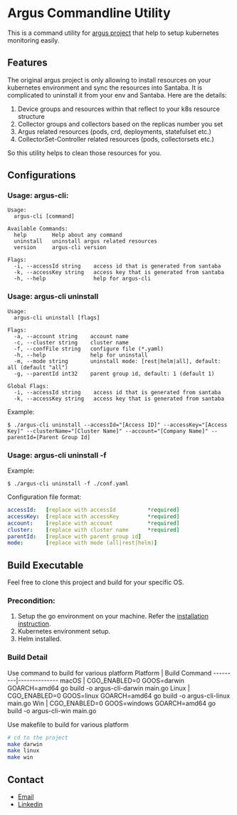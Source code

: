 # Argus Commandline Utility

This is a command utility for [argus project](https://logicmonitor.github.io/k8s-argus/) that help to setup kubernetes monitoring easily.

## Features
The original argus project is only allowing to install resources on your kubernetes environment and sync the resources into Santaba. It is complicated to uninstall it from your env and Santaba. Here are the details:

1. Device groups and resources within that reflect to your k8s resource structure
2. Collector groups and collectors based on the replicas number you set
3. Argus related resources (pods, crd, deployments, statefulset etc.)
4. CollectorSet-Controller related resources (pods, collectorsets etc.)

So this utility helps to clean those resources for you.

## Configurations



### Usage: argus-cli:
```
Usage:
  argus-cli [command]

Available Commands:
  help        Help about any command
  uninstall   uninstall argus related resources
  version     argus-cli version

Flags:
  -i, --accessId string    access id that is generated from santaba
  -k, --accessKey string   access key that is generated from santaba
  -h, --help               help for argus-cli
```

### Usage: argus-cli uninstall
```
Usage:
  argus-cli uninstall [flags]

Flags:
  -a, --account string    account name
  -c, --cluster string    cluster name
  -f, --confFile string   configure file (*.yaml)
  -h, --help              help for uninstall
  -m, --mode string       uninstall mode: [rest|helm|all], default: all (default "all")
  -g, --parentId int32    parent group id, default: 1 (default 1)

Global Flags:
  -i, --accessId string    access id that is generated from santaba
  -k, --accessKey string   access key that is generated from santaba
```

Example:
```
$ ./argus-cli uninstall --accessId="[Access ID]" --accessKey="[Access Key]" --clusterName="[Cluster Name]" --account="[Company Name]" --parentId=[Parent Group Id]
```

### Usage: argus-cli uninstall -f
Example:
```
$ ./argus-cli uninstall -f ./conf.yaml
```

Configuration file format:
```yaml
accessId:   [replace with accessId          *required]
accessKey:  [replace with accessKey         *required]
account:    [replace with account           *required]
cluster:    [replace with cluster name      *required]
parentId:   [replace with parent group id]
mode:       [replace with mode (all|rest|helm)]
```

## Build Executable
Feel free to clone this project and build for your specific OS.

### Precondition:
1. Setup the go environment on your machine. Refer the [installation instruction](https://golang.org/doc/install).
2. Kubernetes environment setup.
3. Helm installed.

### Build Detail
Use command to build for various platform
Platform | Build Command
---------|--------------
macOS | CGO_ENABLED=0 GOOS=darwin GOARCH=amd64 go build -o argus-cli-darwin main.go
Linux | CGO_ENABLED=0 GOOS=linux GOARCH=amd64 go build -o argus-cli-linux main.go
Win   | CGO_ENABLED=0 GOOS=windows GOARCH=amd64 go build -o argus-cli-win main.go

Use makefile to build for various platform
```bash
# cd to the project
make darwin
make linux
make win
```

## Contact
* [Email](mailto:howardch@outlook.com)
* [Linkedin](https://www.linkedin.com/in/howard-chen-328493142/)
